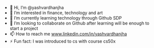 - 👋 Hi, I’m @yashvardhanjha
- 👀 I’m interested in finance, technology and art
- 🌱 I’m currently learning technology through Github SDP
- 💞️ I’m looking to collaborate on Github after learning will be enough to start a project
- 📫 How to reach me www.linkedin.com/in/yashvardhanjha
- ⚡ Fun fact: I was introduced to cs with course cs50x

<!---
yashvardhanjha/yashvardhanjha is a ✨ special ✨ repository because its `README.md` (this file) appears on your GitHub profile.
You can click the Preview link to take a look at your changes.
--->
